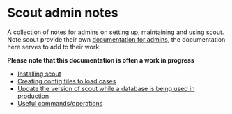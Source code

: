 # Scout admin notes

A collection of notes for admins on setting up, maintaining and using [scout](https://github.com/Clinical-Genomics/scout). Note scout provide their own [documentation for admins](https://github.com/Clinical-Genomics/scout/tree/master/docs/admin-guide), the documentation here serves to add to their work.

**Please note that this documentation is often a work in progress**

- [Installing scout](./installation_scout.md)
- [Creating config files to load cases](./config_files.md)
- [Update the version of scout while a database is being used in production](./update_scout_in_production.md)
- [Useful commands/operations](./useful_commands.md)
